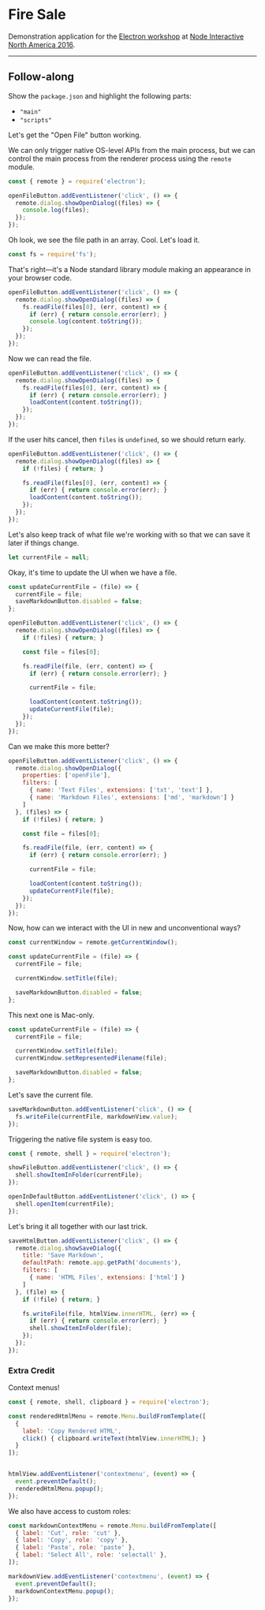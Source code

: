 # Fire Sale

Demonstration application for the [Electron workshop][w] at [Node Interactive North America 2016][nina].

[nina]: http://events.linuxfoundation.org/events/node-interactive
[w]: http://sched.co/8H6W

---

## Follow-along

Show the `package.json` and highlight the following parts:

- `"main"`
- `"scripts"`

Let's get the "Open File" button working.

We can only trigger native OS-level APIs from the main process, but we can control the main process from the renderer process using the `remote` module.

```js
const { remote } = require('electron');
```

```js
openFileButton.addEventListener('click', () => {
  remote.dialog.showOpenDialog((files) => {
    console.log(files);
  });
});
```

Oh look, we see the file path in an array. Cool. Let's load it.

```js
const fs = require('fs');
```

That's right—it's a Node standard library module making an appearance in your browser code.

```js
openFileButton.addEventListener('click', () => {
  remote.dialog.showOpenDialog((files) => {
    fs.readFile(files[0], (err, content) => {
      if (err) { return console.error(err); }
      console.log(content.toString());
    });
  });
});
```

Now we can read the file.

```js
openFileButton.addEventListener('click', () => {
  remote.dialog.showOpenDialog((files) => {
    fs.readFile(files[0], (err, content) => {
      if (err) { return console.error(err); }
      loadContent(content.toString());
    });
  });
});
```

If the user hits cancel, then `files` is `undefined`, so we should return early.

```js
openFileButton.addEventListener('click', () => {
  remote.dialog.showOpenDialog((files) => {
    if (!files) { return; }

    fs.readFile(files[0], (err, content) => {
      if (err) { return console.error(err); }
      loadContent(content.toString());
    });
  });
});
```

Let's also keep track of what file we're working with so that we can save it later if things change.

```js
let currentFile = null;
```

Okay, it's time to update the UI when we have a file.

```js
const updateCurrentFile = (file) => {
  currentFile = file;
  saveMarkdownButton.disabled = false;
};
```

```js
openFileButton.addEventListener('click', () => {
  remote.dialog.showOpenDialog((files) => {
    if (!files) { return; }

    const file = files[0];

    fs.readFile(file, (err, content) => {
      if (err) { return console.error(err); }

      currentFile = file;

      loadContent(content.toString());
      updateCurrentFile(file);
    });
  });
});
```

Can we make this more better?

```js
openFileButton.addEventListener('click', () => {
  remote.dialog.showOpenDialog({
    properties: ['openFile'],
    filters: [
      { name: 'Text Files', extensions: ['txt', 'text'] },
      { name: 'Markdown Files', extensions: ['md', 'markdown'] }
    ]
  }, (files) => {
    if (!files) { return; }

    const file = files[0];

    fs.readFile(file, (err, content) => {
      if (err) { return console.error(err); }

      currentFile = file;

      loadContent(content.toString());
      updateCurrentFile(file);
    });
  });
});
```

Now, how can we interact with the UI in new and unconventional ways?

```js
const currentWindow = remote.getCurrentWindow();
```

```js
const updateCurrentFile = (file) => {
  currentFile = file;

  currentWindow.setTitle(file);

  saveMarkdownButton.disabled = false;
};
```

This next one is Mac-only.

```js
const updateCurrentFile = (file) => {
  currentFile = file;

  currentWindow.setTitle(file);
  currentWindow.setRepresentedFilename(file);

  saveMarkdownButton.disabled = false;
};
```

Let's save the current file.

```js
saveMarkdownButton.addEventListener('click', () => {
  fs.writeFile(currentFile, markdownView.value);
});
```

Triggering the native file system is easy too.

```js
const { remote, shell } = require('electron');
```

```js
showFileButton.addEventListener('click', () => {
  shell.showItemInFolder(currentFile);
});

openInDefaultButton.addEventListener('click', () => {
  shell.openItem(currentFile);
});
```

Let's bring it all together with our last trick.

```js
saveHtmlButton.addEventListener('click', () => {
  remote.dialog.showSaveDialog({
    title: 'Save Markdown',
    defaultPath: remote.app.getPath('documents'),
    filters: [
      { name: 'HTML Files', extensions: ['html'] }
    ]
  }, (file) => {
    if (!file) { return; }

    fs.writeFile(file, htmlView.innerHTML, (err) => {
      if (err) { return console.error(err); }
      shell.showItemInFolder(file);
    });
  });
});
```

### Extra Credit

Context menus!

```js
const { remote, shell, clipboard } = require('electron');
```


```js
const renderedHtmlMenu = remote.Menu.buildFromTemplate([
  {
    label: 'Copy Rendered HTML',
    click() { clipboard.writeText(htmlView.innerHTML); }
  }
]);


htmlView.addEventListener('contextmenu', (event) => {
  event.preventDefault();
  renderedHtmlMenu.popup();
});
```

We also have access to custom roles:

```js
const markdownContextMenu = remote.Menu.buildFromTemplate([
  { label: 'Cut', role: 'cut' },
  { label: 'Copy', role: 'copy' },
  { label: 'Paste', role: 'paste' },
  { label: 'Select All', role: 'selectall' },
]);

markdownView.addEventListener('contextmenu', (event) => {
  event.preventDefault();
  markdownContextMenu.popup();
});
```
